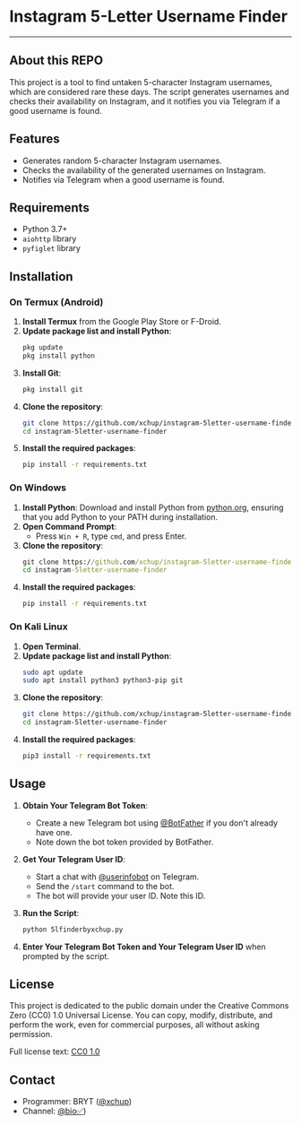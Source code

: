 # Instagram 5-Letter Username Finder
---

## About this REPO

This project is a tool to find untaken 5-character Instagram usernames, which are considered rare these days. The script generates usernames and checks their availability on Instagram, and it notifies you via Telegram if a good username is found.

## Features

- Generates random 5-character Instagram usernames.
- Checks the availability of the generated usernames on Instagram.
- Notifies via Telegram when a good username is found.

## Requirements

- Python 3.7+
- `aiohttp` library
- `pyfiglet` library

## Installation

### On Termux (Android)

1. **Install Termux** from the Google Play Store or F-Droid.
2. **Update package list and install Python**:
    ```bash
    pkg update
    pkg install python
    ```
3. **Install Git**:
    ```bash
    pkg install git
    ```
4. **Clone the repository**:
    ```bash
    git clone https://github.com/xchup/instagram-5letter-username-finder.git
    cd instagram-5letter-username-finder
    ```
5. **Install the required packages**:
    ```bash
    pip install -r requirements.txt
    ```

### On Windows

1. **Install Python**: Download and install Python from [python.org](https://www.python.org/), ensuring that you add Python to your PATH during installation.
2. **Open Command Prompt**:
    - Press `Win + R`, type `cmd`, and press Enter.
3. **Clone the repository**:
    ```cmd
    git clone https://github.com/xchup/instagram-5letter-username-finder.git
    cd instagram-5letter-username-finder
    ```
4. **Install the required packages**:
    ```cmd
    pip install -r requirements.txt
    ```

### On Kali Linux

1. **Open Terminal**.
2. **Update package list and install Python**:
    ```bash
    sudo apt update
    sudo apt install python3 python3-pip git
    ```
3. **Clone the repository**:
    ```bash
    git clone https://github.com/xchup/instagram-5letter-username-finder.git
    cd instagram-5letter-username-finder
    ```
4. **Install the required packages**:
    ```bash
    pip3 install -r requirements.txt
    ```

## Usage

1. **Obtain Your Telegram Bot Token**:
   - Create a new Telegram bot using [@BotFather](https://t.me/BotFather) if you don't already have one.
   - Note down the bot token provided by BotFather.

2. **Get Your Telegram User ID**:
   - Start a chat with [@userinfobot](https://t.me/userinfobot) on Telegram.
   - Send the `/start` command to the bot.
   - The bot will provide your user ID. Note this ID.

3. **Run the Script**:
    ```bash
    python 5lfinderbyxchup.py
    ```
  

4. **Enter Your Telegram Bot Token and Your Telegram User ID** when prompted by the script.

## License

This project is dedicated to the public domain under the Creative Commons Zero (CC0) 1.0 Universal License. You can copy, modify, distribute, and perform the work, even for commercial purposes, all without asking permission.

Full license text: [CC0 1.0](https://creativecommons.org/publicdomain/zero/1.0/legalcode)

## Contact

- Programmer: BRYT ([@xchup](https://t.me/xchup))
- Channel: [@bio✅](https://t.me/bryyyyyt))

